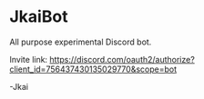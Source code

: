 # JkaiBot
All purpose experimental Discord bot.

Invite link: https://discord.com/oauth2/authorize?client_id=756437430135029770&scope=bot

-Jkai
